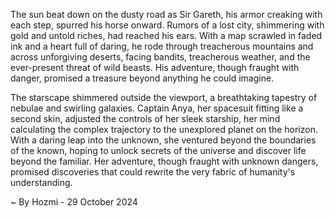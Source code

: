 
The sun beat down on the dusty road as Sir Gareth, his armor creaking with each step, spurred his horse onward. Rumors of a lost city, shimmering with gold and untold riches, had reached his ears. With a map scrawled in faded ink and a heart full of daring, he rode through treacherous mountains and across unforgiving deserts, facing bandits, treacherous weather, and the ever-present threat of wild beasts. His adventure, though fraught with danger, promised a treasure beyond anything he could imagine. 

The starscape shimmered outside the viewport, a breathtaking tapestry of nebulae and swirling galaxies. Captain Anya, her spacesuit fitting like a second skin, adjusted the controls of her sleek starship, her mind calculating the complex trajectory to the unexplored planet on the horizon. With a daring leap into the unknown, she ventured beyond the boundaries of the known, hoping to unlock secrets of the universe and discover life beyond the familiar. Her adventure, though fraught with unknown dangers, promised discoveries that could rewrite the very fabric of humanity's understanding. 

~ By Hozmi - 29 October 2024
